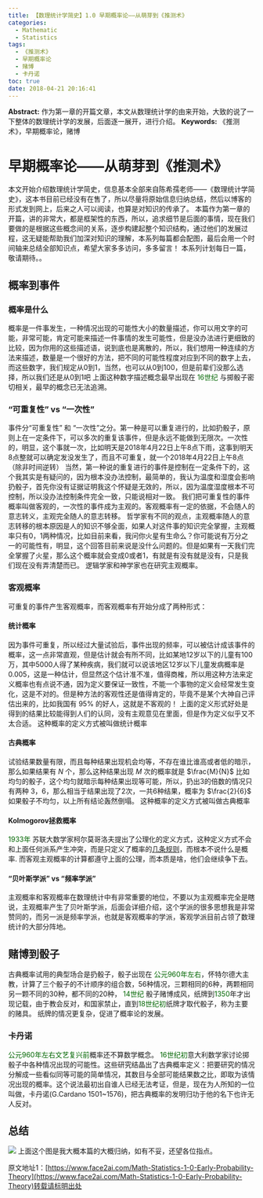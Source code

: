 ```yaml
---
title: 【数理统计学简史】1.0 早期概率论——从萌芽到《推测术》
categories:
  - Mathematic
  - Statistics
tags:
  - 《推测术》
  - 早期概率论
  - 赌博
  - 卡丹诺
toc: true
date: 2018-04-21 20:16:41
---
```


**Abstract:** 作为第一章的开篇文章，本文从数理统计学的由来开始，大致的说了一下整体的数理统计学的发展，后面逐一展开，进行介绍。
**Keywords:** 《推测术》，早期概率论，赌博

<!--more-->
# 早期概率论——从萌芽到《推测术》
本文开始介绍数理统计学简史，信息基本全部来自陈希孺老师——《数理统计学简史》，这本书目前已经没有在售了，所以尽量将原始信息归纳总结，然后以博客的形式发到网上，后来之人可以阅读，也算是对知识的传承了。
本篇作为第一章的开篇，讲的非常大，都是框架性的东西，所以，追求细节是后面的事情，现在我们要做的是根据这些概念间的关系，逐步构建起整个知识结构，通过他们的发展过程，这无疑能帮助我们加深对知识的理解，本系列每篇都会配图，最后会用一个时间轴来总结全部知识点，希望大家多多访问，多多留言！
本系列计划每日一篇，敬请期待。。
## 概率到事件
### 概率是什么
概率是一件事发生，一种情况出现的可能性大小的数量描述，你可以用文字的可能，非常可能，肯定可能来描述一件事情的发生可能性，但是没办法进行更细致的比较，因为你用的这些描述语，说到底也是离散的，所以，我们想用一种连续的方法来描述，数量是一个很好的方法，把不同的可能性程度对应到不同的数字上去，而这些数字，我们规定从0到1，当然，也可以从0到100，但是前辈们没那么选择，所以我们还是从0到1吧
上面这种数字描述概念最早出现在 <font color="006600">16世纪</font> 与掷骰子密切相关，最早的概念已无法追溯。
### “可重复性”  vs  “一次性”
事件分“可重复性” 和 “一次性”之分。第一种是可以重复进行的，比如扔骰子，原则上在一定条件下，可以多次的重复该事件，但是永远不能做到无限次。一次性的，明显，这个事就一次，比如明天是2018年4月22日上午8点下雨，这事到明天8点整就可以确定发没发生了，而且不可重复，就一个2018年4月22日上午8点（除非时间逆转）
当然，第一种说的重复进行的事件是控制在一定条件下的，这个我其实是有疑问的，因为根本没办法控制，最简单的，我认为温度和湿度会影响扔骰子，首先你没有证据证明我这个怀疑是无效的，所以，因为温度湿度根本不可控制，所以没办法控制条件完全一致，只能说相对一致。
我们把可重复性的事件概率叫做客观的，一次性的事件成为主观的。客观概率有一定的依据，不会随人的意志转义，主观完全随人的意志转移。
哲学家有不同的观点，主观概率随人的意志转移的根本原因是人的知识不够全面，如果人对这件事的知识完全掌握，主观概率只有0，1两种情况，比如目前来看，我问你火星有生命么？你可能说有万分之一的可能性有，明显，这个回答目前来说是没什么问题的。但是如果有一天我们完全掌握了火星，那么这个概率就会变成0或者1，有就是有没有就是没有，只是我们现在没有弄清楚而已。
逻辑学家和神学家也在研究主观概率。
### 客观概率
可重复的事件产生客观概率，而客观概率有开始分成了两种形式：
#### 统计概率
因为事件可重复，所以经过大量试验后，事件出现的频率，可以被估计成该事件的概率，这一点非常直观，但是估计就会有所不同，比如某地12岁以下的儿童有100万，其中5000人得了某种疾病，我们就可以说该地区12岁以下儿童发病概率是0.005，这是一种估计，但显然这个估计准不准，值得商榷，所以用这种方法来定义概率也有点说不通，因为定义要保证一致性，不能一个事物的定义会经常发生变化，这是不对的。但是种方法的客观性还是值得肯定的，毕竟不是某个大神自己评估出来的，比如我国有 $95\%$ 的好人，这就是不客观的！
上面的定义形式好处是得到的结果比较能得到人们的认同，没有主观意见在里面，但是作为定义似乎又不太合适。
这种概率的定义方式被叫做统计概率
#### 古典概率
试验结果数量有限，而且每种结果出现机会均等，不存在谁比谁高或者低的暗示，那么如果结果有 $N$ 个，那么这种结果出现 $M$ 次的概率就是 $\frac{M}{N}$ 比如均匀的骰子，这个均匀就暗示每种结果出现等可能，所以，扔出3的倍数的情况只有两种 3，6，那么相当于结果出现了2次，一共6种结果，概率为 $\frac{2}{6}$ 如果骰子不均匀，以上所有结论轰然倒塌。
这种概率的定义方式被叫做古典概率
#### Kolmogorov拯救概率
<font color="006600">1933年</font> 苏联大数学家柯尔莫哥洛夫提出了公理化的定义方式，这种定义方式不会和上面任何派系产生冲突，而是只定义了概率的[几条规则](https://face2ai.com/Math-Probability-1-1-Definition-of-Probability/)，而根本不说什么是概率.
而客观主观概率的计算都遵守上面的公理，而本质是啥，他们会继续争下去。
#### “贝叶斯学派” vs “频率学派”
主观概率和客观概率在数理统计中有非常重要的地位，不要以为主观概率完全是瞎说，主观概率产生了贝叶斯学派，后面会详细介绍，这个学派的很多思想我是非常赞同的，而另一派是频率学派，也就是客观概率的学派，客观学派目前占领了数理统计的大部分阵地。

## 赌博到骰子
古典概率试用的典型场合是扔骰子，骰子出现在 <font color="006600">公元960年左右</font>，怀特尔德大主教，计算了三个骰子的不计顺序的组合数，56种情况，三颗相同的6种，两颗相同另一颗不同的30种，都不同的20种，
<font color="006600">14世纪</font> 骰子赌博成风，纸牌到<font color="006600">1350</font>年才出现记载，由于教会反对，和国家禁止，直到<font color="006600">18世纪初</font>纸牌才取代骰子，称为主要的赌具。
纸牌的情况更复杂，促进了概率论的发展。

### 卡丹诺
<font color="006600">公元960年左右文艺复兴前</font>概率还不算数学概念。
<font color="006600">16世纪初</font>意大利数学家讨论掷骰子中各种情况出现的可能性。这些研究结晶出了古典概率定义：把要研究的情况分解成一些看似同等可能的简单情况，其数目与全部可能结果数之比，即取为该情况出现的概率。这个说法最初出自谁人已经无法考证，但是，现在为人所知的一位叫做，卡丹诺(G.Cardano 1501~1576)，把古典概率的发明归功于他的名下也许无人反对。

## 总结
![](https://tony4ai-1251394096.cos.ap-hongkong.myqcloud.com/blog_images/Math-Statistics-1-0-Early-Probability-Theory/Statistics_History-10.png)
上面这个图是我大概本篇的大概归纳，如有不妥，还望各位指点。





原文地址1：[https://www.face2ai.com/Math-Statistics-1-0-Early-Probability-Theory](https://www.face2ai.com/Math-Statistics-1-0-Early-Probability-Theory)转载请标明出处
